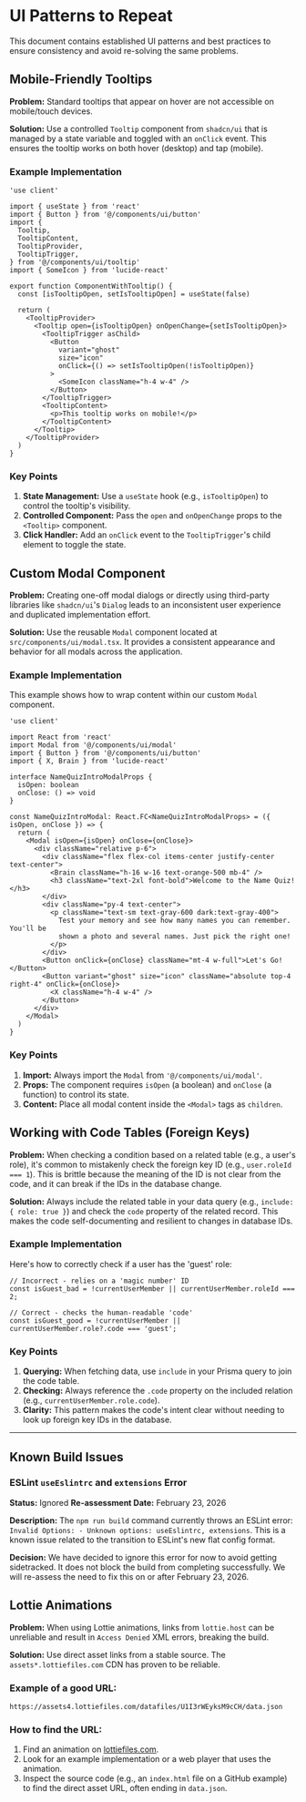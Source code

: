 # UI Patterns to Repeat

This document contains established UI patterns and best practices to ensure consistency and avoid re-solving the same problems.

## Mobile-Friendly Tooltips

**Problem:** Standard tooltips that appear on hover are not accessible on mobile/touch devices.

**Solution:** Use a controlled `Tooltip` component from `shadcn/ui` that is managed by a state variable and toggled with an `onClick` event. This ensures the tooltip works on both hover (desktop) and tap (mobile).

### Example Implementation

```tsx
'use client'

import { useState } from 'react'
import { Button } from '@/components/ui/button'
import {
  Tooltip,
  TooltipContent,
  TooltipProvider,
  TooltipTrigger,
} from '@/components/ui/tooltip'
import { SomeIcon } from 'lucide-react'

export function ComponentWithTooltip() {
  const [isTooltipOpen, setIsTooltipOpen] = useState(false)

  return (
    <TooltipProvider>
      <Tooltip open={isTooltipOpen} onOpenChange={setIsTooltipOpen}>
        <TooltipTrigger asChild>
          <Button
            variant="ghost"
            size="icon"
            onClick={() => setIsTooltipOpen(!isTooltipOpen)}
          >
            <SomeIcon className="h-4 w-4" />
          </Button>
        </TooltipTrigger>
        <TooltipContent>
          <p>This tooltip works on mobile!</p>
        </TooltipContent>
      </Tooltip>
    </TooltipProvider>
  )
}
```

### Key Points

1.  **State Management:** Use a `useState` hook (e.g., `isTooltipOpen`) to control the tooltip's visibility.
2.  **Controlled Component:** Pass the `open` and `onOpenChange` props to the `<Tooltip>` component.
3.  **Click Handler:** Add an `onClick` event to the `TooltipTrigger`'s child element to toggle the state.

## Custom Modal Component

**Problem:** Creating one-off modal dialogs or directly using third-party libraries like `shadcn/ui`'s `Dialog` leads to an inconsistent user experience and duplicated implementation effort.

**Solution:** Use the reusable `Modal` component located at `src/components/ui/modal.tsx`. It provides a consistent appearance and behavior for all modals across the application.

### Example Implementation

This example shows how to wrap content within our custom `Modal` component.

```tsx
'use client'

import React from 'react'
import Modal from '@/components/ui/modal'
import { Button } from '@/components/ui/button'
import { X, Brain } from 'lucide-react'

interface NameQuizIntroModalProps {
  isOpen: boolean
  onClose: () => void
}

const NameQuizIntroModal: React.FC<NameQuizIntroModalProps> = ({ isOpen, onClose }) => {
  return (
    <Modal isOpen={isOpen} onClose={onClose}>
      <div className="relative p-6">
        <div className="flex flex-col items-center justify-center text-center">
          <Brain className="h-16 w-16 text-orange-500 mb-4" />
          <h3 className="text-2xl font-bold">Welcome to the Name Quiz!</h3>
        </div>
        <div className="py-4 text-center">
          <p className="text-sm text-gray-600 dark:text-gray-400">
            Test your memory and see how many names you can remember. You'll be
            shown a photo and several names. Just pick the right one!
          </p>
        </div>
        <Button onClick={onClose} className="mt-4 w-full">Let's Go!</Button>
        <Button variant="ghost" size="icon" className="absolute top-4 right-4" onClick={onClose}>
          <X className="h-4 w-4" />
        </Button>
      </div>
    </Modal>
  )
}
```

### Key Points

1.  **Import:** Always import the `Modal` from ` '@/components/ui/modal' `.
2.  **Props:** The component requires `isOpen` (a boolean) and `onClose` (a function) to control its state.
3.  **Content:** Place all modal content inside the `<Modal>` tags as `children`.

## Working with Code Tables (Foreign Keys)

**Problem:** When checking a condition based on a related table (e.g., a user's role), it's common to mistakenly check the foreign key ID (e.g., `user.roleId === 1`). This is brittle because the meaning of the ID is not clear from the code, and it can break if the IDs in the database change.

**Solution:** Always include the related table in your data query (e.g., `include: { role: true }`) and check the `code` property of the related record. This makes the code self-documenting and resilient to changes in database IDs.

### Example Implementation

Here's how to correctly check if a user has the 'guest' role:

```tsx
// Incorrect - relies on a 'magic number' ID
const isGuest_bad = !currentUserMember || currentUserMember.roleId === 2;

// Correct - checks the human-readable 'code'
const isGuest_good = !currentUserMember || currentUserMember.role?.code === 'guest';
```

### Key Points

1.  **Querying:** When fetching data, use `include` in your Prisma query to join the code table.
2.  **Checking:** Always reference the `.code` property on the included relation (e.g., `currentUserMember.role.code`).
3.  **Clarity:** This pattern makes the code's intent clear without needing to look up foreign key IDs in the database.

---

## Known Build Issues

### ESLint `useEslintrc` and `extensions` Error

**Status:** Ignored
**Re-assessment Date:** February 23, 2026

**Description:** The `npm run build` command currently throws an ESLint error: `Invalid Options: - Unknown options: useEslintrc, extensions`. This is a known issue related to the transition to ESLint's new flat config format.

**Decision:** We have decided to ignore this error for now to avoid getting sidetracked. It does not block the build from completing successfully. We will re-assess the need to fix this on or after February 23, 2026.

## Lottie Animations

**Problem:** When using Lottie animations, links from `lottie.host` can be unreliable and result in `Access Denied` XML errors, breaking the build.

**Solution:** Use direct asset links from a stable source. The `assets*.lottiefiles.com` CDN has proven to be reliable.

### Example of a good URL:

```
https://assets4.lottiefiles.com/datafiles/U1I3rWEyksM9cCH/data.json
```

### How to find the URL:

1. Find an animation on [lottiefiles.com](https://lottiefiles.com).
2. Look for an example implementation or a web player that uses the animation.
3. Inspect the source code (e.g., an `index.html` file on a GitHub example) to find the direct asset URL, often ending in `data.json`.